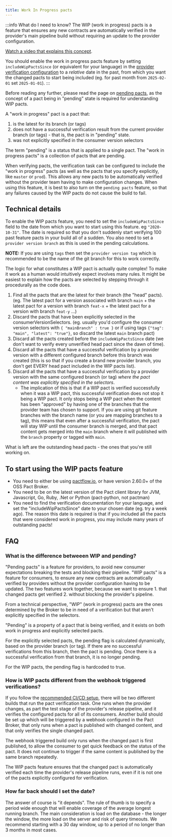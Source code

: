 ```yaml
---
title: Work In Progress pacts
---
```


:::info What do I need to know?
The WIP (work in progress) pacts is a feature that ensures any new contracts are automatically verified in the provider's main pipeline build without requiring an update to the provider configuration.

[Watch a video that explains this concept](https://youtu.be/VnOy9Sv9Opo).

You should enable the work in progress pacts feature by setting `includeWipPactsSince` (or equivalent for your language) in the [provider verification configuration](/provider/recommended_configuration#verification-triggered-by-provider-change) to a *relative* date in the past, from which you want the changed pacts to start being included (eg. for past month from `2025-02-01` set `2025-01-01`).
:::

Before reading any further, please read the page on [pending pacts](/pact_broker/advanced_topics/pending_pacts), as the concept of a pact being in "pending" state is required for understanding WIP pacts.

A "work in progress" pact is a pact that:

1. is the latest for its branch (or tags)
2. does not have a successful verification result from the current provider branch (or tags) - that is, the pact is in "pending" state.
3. was not explicitly specified in the consumer version selectors

The term "pending" is a status that is applied to a single pact. The "work in progress pacts" is a collection of pacts that are pending.

When verifying pacts, the verification task can be configured to include the "work in progress" pacts \(as well as the pacts that you specify explicitly, like `master` or `prod`\). This allows any new pacts to be automatically verified without the provider team having to make configuration changes. When using this feature, it is best to also turn on the `pending pacts` feature, so that any failures caused by the WIP pacts do not cause the build to fail.

## Technical details

To enable the WIP pacts feature, you need to set the `includeWipPactsSince` field to the date from which you want to start using this feature. eg `"2020-10-31"`. The date is required so that you don't suddenly start verifying 100 past feature pacts in your build all of a sudden.
You also need to set a `provider version branch` as this is used in the pending calculations.

__NOTE:__ If you are using `tags` then set the `provider version tag` which is recommended to be the name of the git branch for this to work correctly.

The logic for what constitutes a WIP pact is actually quite complex! To make it work as a human would intuitively expect involves many rules. It might be easiest to explain how the pacts are selected by stepping through it procedurally as the code does.

1. Find all the pacts that are the latest for their branch (the "head" pacts). (eg. The latest pact for a version associated with branch `main` + the latest pact for a version with branch `feat-x` + the latest pact for a version with branch `feat-y` ...)
2. Discard the pacts that have been explicitly selected in the consumerVersionSelectors. (eg. usually you'd configure the consumer version selectors with `{ "mainBranch" : true }` or if using tags `{"tag": "main", "latest": "true"}`, so discard the latest `main` branch pact)
3. Discard all the pacts created before the `includeWipPactsSince` date (we don't want to verify every unverified head pact since the dawn of time).
4. Discard all the pacts that have a successful verification by a provider version with a different configured branch before this branch was created (this is so that if you create a brand new provider branch, you don't get EVERY head pact included in the WIP pacts list).
5. Discard all the pacts that have a successful verification by a provider version with the same configured branch (or tag) _where the pact content was explicitly specified in the selectors_.
   - The implication of this is that if a WIP pact is verified successfully when it was a WIP pact, this successful verification does not stop it being a WIP pact. It only stops being a WIP pact when the content has been "approved" by having one of the branches that the provider team has chosen to support. If you are using git feature branches with the branch name (or you are mapping branches to a tag), this means that even after a successful verification, the pact will stay WIP until the consumer branch is merged, and that pact content gets merged into the `main` branch where it will published with the `branch` property or tagged with `main`.

What is left are the outstanding head pacts - the ones that you're still working on.

## To start using the WIP pacts feature

- You need to either be using [pactflow.io](https://pactflow.io?utm_source=ossdocs&utm_campaign=wip_pacts), or have version 2.60.0+ of the OSS Pact Broker.
- You need to be on the latest version of the Pact client library for JVM, Javascript, Go, Ruby, .Net or Python (pact-python, not pactman)
- You need to find the verification documentation for your language, and set the "includeWipPactsSince" date to your chosen date (eg. try a week ago). The reason this date is required is that if you included all the pacts that were considered work in progress, you may include many years of outstanding pacts!

## FAQ

### What is the difference betweeen WIP and pending?

"Pending pacts" is a feature for providers, to avoid new consumer expectations breaking the tests and blocking their pipeline. "WIP pacts" is a feature for consumers, to ensure any new contracts are automatically verified by providers without the provider configuration having to be updated.  The two features work together, because we want to ensure 1. that changed pacts get verified 2. without blocking the provider's pipeline.

From a technical perspective, "WIP" (work in progress) pacts are the ones determined by the Broker to be in need of a verification but that aren't explicitly specified in the selectors.

"Pending" is a property of a pact that is being verified, and it exists on both work in progress and explicitly selected pacts.

For the explicitly selected pacts, the pending flag is calculated dynamically, based on the provider branch (or tag). If there are no successful verifications from this branch, then the pact is pending. Once there is a successful verification from that branch, it is no longer pending.

For the WIP pacts, the pending flag is hardcoded to true.

### How is WIP pacts different from the webhook triggered verifications?

If you follow the [recommended CI/CD setup](/pact_nirvana/step_4), there will be two different builds that run the pact verification task. One runs when the provider changes, as part the test stage of the provider's release pipeline, and it verifies the configured pacts for all of its consumers. Another build should be set up which will be triggered by a webhook configured in the Pact Broker, that only runs when a pact is published with changed content, and that only verifies the single changed pact.

The webhook triggered build only runs when the changed pact is first published, to allow the consumer to get quick feedback on the status of the pact. It does not continue to trigger if the same content is published by the same branch repeatedly.

The WIP pacts feature ensures that the changed pact is automatically verified each time the provider's release pipeline runs, even if it is not one of the pacts explicitly configured for verification.

### How far back should I set the date?

The answer of course is "it depends". The rule of thumb is to specify a period wide enough that will enable coverage of the average longest running branch. The main consideration is load on the database - the longer the window, the more load on the server and risk of query timeouts. We recommend starting with a 30 day window, up to a period of no longer than 3 months in most cases.
